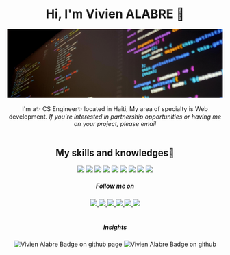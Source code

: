 <div align="center">

  <h1>Hi, I'm Vivien ALABRE 👋</h1>
</div>

![](https://github.com/valabre/valabre/blob/main/bg.jpg)

<div align="center">
I'm a✨ CS Engineer✨ located in Haiti, My area of specialty is Web development.

<i>
If you're interested in partnership opportunities or having me on your project, please email <vivienalabreinfo@gmail.com>
</i>

</div>
<br />


<div align="center">

## My skills and knowledges🚀

![](https://img.shields.io/badge/JavaScript-F7DF1E?style=flat-squaree&logo=javascript&logoColor=black)
![](https://img.shields.io/badge/Node.js-43853D?style=flat-squaree&logo=node.js&logoColor=white)
![](https://img.shields.io/badge/Express.js-404D59?style=flat-squaree)
![](https://img.shields.io/badge/Angular-20232A?style=flat-squaree&logo=Angular)
![](https://img.shields.io/badge/Java-blue?style=flat-squaree&logo=java&logoColor=white)
![](https://img.shields.io/badge/SpringBoot-green?style=flat-squaree&logo=springboot&logoColor=white)
![](https://img.shields.io/badge/git-red?style=flat-squaree&logo=git&logoColor=white)
![](https://img.shields.io/badge/docker-blue?style=flat-squaree&logo=docker&logoColor=white)
![](https://img.shields.io/badge/kanban-gray?style=flat-squaree&logo=kanban&logoColor=white)

</div>

<div align="center">

##### Follow me on

<a href="https://web.facebook.com/alabre.vivien" target="blank">
  <img src="https://cdn3.iconfinder.com/data/icons/capsocial-round/500/facebook-512.png" width="30">
</a>
<a href="https://www.instagram.com/alvi201/" target="_blank">
  <img src="https://cdn2.iconfinder.com/data/icons/social-icons-33/128/Instagram-512.png" width="30">
</a>
<a href="https://www.pinterest.com/vivienalabre/" target="_blank">
  <img src="https://cdn3.iconfinder.com/data/icons/sociocons/256/pinterest-sociocon.png" width="30">
</a>
<a href="https://twitter.com/alvi_info/" target="_blank">
  <img src="https://cdn2.iconfinder.com/data/icons/social-media-applications/64/social_media_applications_6-twitter-512.png" width="30">
</a>
<a href="https://www.linkedin.com/in/vivienalabre/" target="_blank">
  <img src="https://cdn2.iconfinder.com/data/icons/social-media-2285/512/1_Linkedin_unofficial_colored_svg-512.png" width="30">
</a>
<a href="http://github.com/valabre" target="_blank">
  <img src="https://cdn3.iconfinder.com/data/icons/social-media-2169/24/social_media_social_media_logo_github_2-512.png" width="30">
</a>

</div>

<br />

<div align="center">

##### Insights

  <img src="https://img.shields.io/twitter/follow/alvi_info?label=Followers%20on%20twitter&color=C54421&style=flat-square" alt="Vivien Alabre Badge on github page" /> 
  
  <img src="https://img.shields.io/github/followers/valabre?label=Github%20Followers&color=C54421&style=flat-square" alt="Vivien Alabre Badge on github" />

</p>
